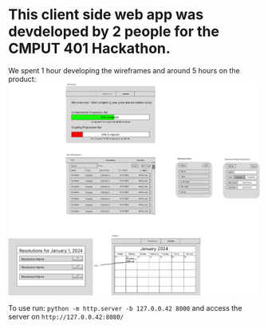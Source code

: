 # This client side web app was devdeloped by 2 people for the CMPUT 401 Hackathon. 
We spent 1 hour developing the wireframes and around 5 hours on the product:
![Wireframes](/wireframes.png)
    
To use run: `python -m http.server -b 127.0.0.42 8000` and access the server on `http://127.0.0.42:8080/`
